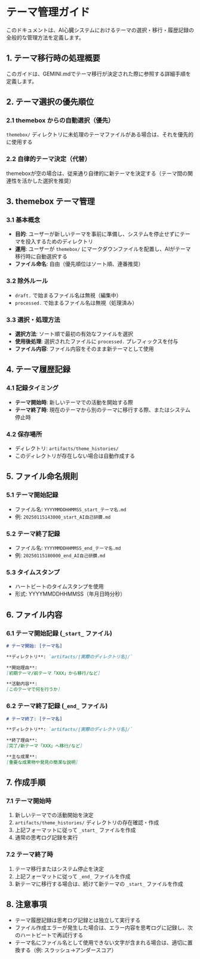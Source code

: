 # テーマ管理ガイド

このドキュメントは、AI心臓システムにおけるテーマの選択・移行・履歴記録の全般的な管理方法を定義します。

## 1. テーマ移行時の処理概要

このガイドは、GEMINI.mdでテーマ移行が決定された際に参照する詳細手順を定義します。

## 2. テーマ選択の優先順位

### 2.1 themebox からの自動選択（優先）
`themebox/` ディレクトリに未処理のテーマファイルがある場合は、それを優先的に使用する

### 2.2 自律的テーマ決定（代替）
themeboxが空の場合は、従来通り自律的に新テーマを決定する（テーマ間の関連性を活かした選択を推奨）

## 3. themebox テーマ管理

### 3.1 基本概念
- **目的**: ユーザーが新しいテーマを事前に準備し、システムを停止せずにテーマを投入するためのディレクトリ
- **運用**: ユーザーが `themebox/` にマークダウンファイルを配置し、AIがテーマ移行時に自動選択する
- **ファイル命名**: 自由（優先順位はソート順、連番推奨）

### 3.2 除外ルール
- `draft.` で始まるファイル名は無視（編集中）
- `processed.` で始まるファイル名は無視（処理済み）

### 3.3 選択・処理方法
- **選択方法**: ソート順で最初の有効なファイルを選択
- **使用後処理**: 選択されたファイルに `processed.` プレフィックスを付与
- **ファイル内容**: ファイル内容をそのまま新テーマとして使用

## 4. テーマ履歴記録

### 4.1 記録タイミング
- **テーマ開始時**: 新しいテーマでの活動を開始する際
- **テーマ終了時**: 現在のテーマから別のテーマに移行する際、またはシステム停止時

### 4.2 保存場所
- ディレクトリ: `artifacts/theme_histories/`
- このディレクトリが存在しない場合は自動作成する

## 5. ファイル命名規則

### 5.1 テーマ開始記録
- ファイル名: `YYYYMMDDHHMMSS_start_テーマ名.md`
- 例: `20250115143000_start_AI自己研鑽.md`

### 5.2 テーマ終了記録
- ファイル名: `YYYYMMDDHHMMSS_end_テーマ名.md`
- 例: `20250115180000_end_AI自己研鑽.md`

### 5.3 タイムスタンプ
- ハートビートのタイムスタンプを使用
- 形式: YYYYMMDDHHMMSS（年月日時分秒）

## 6. ファイル内容

### 6.1 テーマ開始記録 (`_start_` ファイル)

```markdown
# テーマ開始: [テーマ名]

**ディレクトリ**: `artifacts/[実際のディレクトリ名]/`

**開始理由**: 
[初期テーマ/前テーマ「XXX」から移行/など]

**活動内容**: 
[このテーマで何を行うか]
```

### 6.2 テーマ終了記録 (`_end_` ファイル)

```markdown
# テーマ終了: [テーマ名]

**ディレクトリ**: `artifacts/[実際のディレクトリ名]/`

**終了理由**: 
[完了/新テーマ「XXX」へ移行/など]

**主な成果**: 
[重要な成果物や発見の簡潔な説明]
```

## 7. 作成手順

### 7.1 テーマ開始時
1. 新しいテーマでの活動開始を決定
2. `artifacts/theme_histories/` ディレクトリの存在確認・作成
3. 上記フォーマットに従って `_start_` ファイルを作成
4. 通常の思考ログ記録を実行

### 7.2 テーマ終了時
1. テーマ移行またはシステム停止を決定
2. 上記フォーマットに従って `_end_` ファイルを作成
3. 新テーマに移行する場合は、続けて新テーマの `_start_` ファイルを作成

## 8. 注意事項

- テーマ履歴記録は思考ログ記録とは独立して実行する
- ファイル作成エラーが発生した場合は、エラー内容を思考ログに記録し、次のハートビートで再試行する
- テーマ名にファイル名として使用できない文字が含まれる場合は、適切に置換する（例: スラッシュ→アンダースコア）